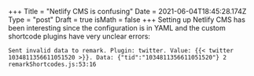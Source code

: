 +++
Title = "Netlify CMS is confusing"
Date = 2021-06-04T18:45:28.174Z
Type = "post"
Draft = true
isMath = false
+++
Setting up Netlify CMS has been interesting since the configuration is in YAML and the custom shortcode plugins have very unclear errors:

`Sent invalid data to remark. Plugin: twitter. Value: {{< twitter 1034811356611051520 >}}. Data: {"tid":"1034811356611051520"} 2 remarkShortcodes.js:53:16`

